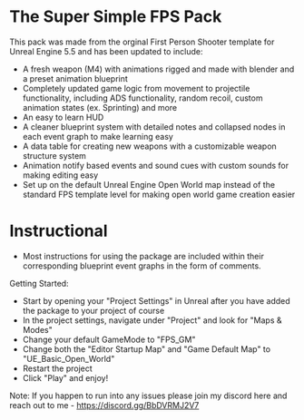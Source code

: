 # The Super Simple FPS Pack

This pack was made from the orginal First Person Shooter template for Unreal Engine 5.5 and has been updated to include:

* A fresh weapon (M4) with animations rigged and made with blender and a preset animation blueprint
* Completely updated game logic from movement to projectile functionality, including ADS functionality, random recoil, custom animation states (ex. Sprinting) and more
* An easy to learn HUD
* A cleaner blueprint system with detailed notes and collapsed nodes in each event graph to make learning easy
* A data table for creating new weapons with a customizable weapon structure system
* Animation notify based events and sound cues with custom sounds for making editing easy
* Set up on the default Unreal Engine Open World map instead of the standard FPS template level for making open world game creation easier

# Instructional

* Most instructions for using the package are included within their corresponding blueprint event graphs in the form of comments.

Getting Started:

* Start by opening your "Project Settings" in Unreal after you have added the package to your project of course
* In the project settings, navigate under "Project" and look for "Maps & Modes"
* Change your default GameMode to "FPS_GM"
* Change both the "Editor Startup Map" and "Game Default Map" to "UE_Basic_Open_World"
* Restart the project
* Click "Play" and enjoy!

Note: If you happen to run into any issues please join my discord here and reach out to me - https://discord.gg/BbDVRMJ2V7
